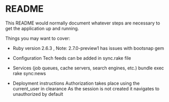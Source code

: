 # README

This README would normally document whatever steps are necessary to get the
application up and running.

Things you may want to cover:

* Ruby version 2.6.3 , Note: 2.7.0-preview1 has issues with bootsnap gem

* Configuration
      Tech feeds can be added in sync.rake file

* Services (job queues, cache servers, search engines, etc.)
      bundle exec rake sync:news

* Deployment instructions
      Authorization takes place using the current_user in clearance 
      As the session is not created it navigates to unauthorized by default
      
      
